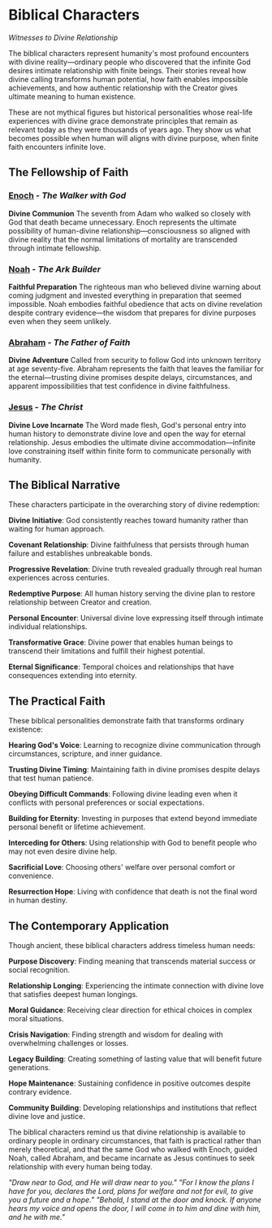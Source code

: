 # Biblical Characters

*Witnesses to Divine Relationship*

The biblical characters represent humanity's most profound encounters with divine reality—ordinary people who discovered that the infinite God desires intimate relationship with finite beings. Their stories reveal how divine calling transforms human potential, how faith enables impossible achievements, and how authentic relationship with the Creator gives ultimate meaning to human existence.

These are not mythical figures but historical personalities whose real-life experiences with divine grace demonstrate principles that remain as relevant today as they were thousands of years ago. They show us what becomes possible when human will aligns with divine purpose, when finite faith encounters infinite love.

## The Fellowship of Faith

### [Enoch](enoch) - *The Walker with God*
**Divine Communion**
The seventh from Adam who walked so closely with God that death became unnecessary. Enoch represents the ultimate possibility of human-divine relationship—consciousness so aligned with divine reality that the normal limitations of mortality are transcended through intimate fellowship.

### [Noah](noah) - *The Ark Builder*
**Faithful Preparation**
The righteous man who believed divine warning about coming judgment and invested everything in preparation that seemed impossible. Noah embodies faithful obedience that acts on divine revelation despite contrary evidence—the wisdom that prepares for divine purposes even when they seem unlikely.

### [Abraham](abraham) - *The Father of Faith*
**Divine Adventure**
Called from security to follow God into unknown territory at age seventy-five. Abraham represents the faith that leaves the familiar for the eternal—trusting divine promises despite delays, circumstances, and apparent impossibilities that test confidence in divine faithfulness.

### [Jesus](jesus) - *The Christ*
**Divine Love Incarnate**
The Word made flesh, God's personal entry into human history to demonstrate divine love and open the way for eternal relationship. Jesus embodies the ultimate divine accommodation—infinite love constraining itself within finite form to communicate personally with humanity.

## The Biblical Narrative

These characters participate in the overarching story of divine redemption:

**Divine Initiative**: God consistently reaches toward humanity rather than waiting for human approach.

**Covenant Relationship**: Divine faithfulness that persists through human failure and establishes unbreakable bonds.

**Progressive Revelation**: Divine truth revealed gradually through real human experiences across centuries.

**Redemptive Purpose**: All human history serving the divine plan to restore relationship between Creator and creation.

**Personal Encounter**: Universal divine love expressing itself through intimate individual relationships.

**Transformative Grace**: Divine power that enables human beings to transcend their limitations and fulfill their highest potential.

**Eternal Significance**: Temporal choices and relationships that have consequences extending into eternity.

## The Practical Faith

These biblical personalities demonstrate faith that transforms ordinary existence:

**Hearing God's Voice**: Learning to recognize divine communication through circumstances, scripture, and inner guidance.

**Trusting Divine Timing**: Maintaining faith in divine promises despite delays that test human patience.

**Obeying Difficult Commands**: Following divine leading even when it conflicts with personal preferences or social expectations.

**Building for Eternity**: Investing in purposes that extend beyond immediate personal benefit or lifetime achievement.

**Interceding for Others**: Using relationship with God to benefit people who may not even desire divine help.

**Sacrificial Love**: Choosing others' welfare over personal comfort or convenience.

**Resurrection Hope**: Living with confidence that death is not the final word in human destiny.

## The Contemporary Application

Though ancient, these biblical characters address timeless human needs:

**Purpose Discovery**: Finding meaning that transcends material success or social recognition.

**Relationship Longing**: Experiencing the intimate connection with divine love that satisfies deepest human longings.

**Moral Guidance**: Receiving clear direction for ethical choices in complex moral situations.

**Crisis Navigation**: Finding strength and wisdom for dealing with overwhelming challenges or losses.

**Legacy Building**: Creating something of lasting value that will benefit future generations.

**Hope Maintenance**: Sustaining confidence in positive outcomes despite contrary evidence.

**Community Building**: Developing relationships and institutions that reflect divine love and justice.

The biblical characters remind us that divine relationship is available to ordinary people in ordinary circumstances, that faith is practical rather than merely theoretical, and that the same God who walked with Enoch, guided Noah, called Abraham, and became incarnate as Jesus continues to seek relationship with every human being today.

*"Draw near to God, and He will draw near to you."*
*"For I know the plans I have for you, declares the Lord, plans for welfare and not for evil, to give you a future and a hope."*
*"Behold, I stand at the door and knock. If anyone hears my voice and opens the door, I will come in to him and dine with him, and he with me."*